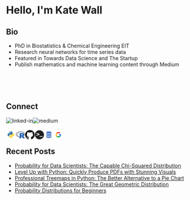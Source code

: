 # Hello, I'm Kate Wall

## Bio
- PhD in Biostatistics & Chemical Engineering EIT
- Research neural networks for time series data 
- Featured in Towards Data Science and The Startup 
- Publish mathematics and machine learning content through Medium
<br>
<br>
<br>

## Connect
[<img align="left" alt="linked-in" src="https://img.shields.io/badge/linkedin-%230077B5.svg?&style=for-the-badge&logo=linkedin&logoColor=white" />](https://www.linkedin.com/in/kate-wall/)
[<img align="left" alt="medium" src="https://img.shields.io/badge/medium-%2312100E.svg?&style=for-the-badge&logo=medium&logoColor=white" />](https://k8wall.medium.com/)
<br>
<br>
<img align="left" alt="Python" width="26px" height="26px" src="https://raw.githubusercontent.com/github/explore/80688e429a7d4ef2fca1e82350fe8e3517d3494d/topics/python/python.png" />
<img align="left" alt="R" width="26px" height="26px" src="https://raw.githubusercontent.com/github/explore/80688e429a7d4ef2fca1e82350fe8e3517d3494d/topics/r/r.png" />
<img align="left" alt="GitHub" width="26px" height="26px"  src="https://raw.githubusercontent.com/github/explore/78df643247d429f6cc873026c0622819ad797942/topics/github/github.png" />
<img align="left" alt="Terminal" width="26px" height="26px" src="https://raw.githubusercontent.com/github/explore/80688e429a7d4ef2fca1e82350fe8e3517d3494d/topics/terminal/terminal.png" />
<img align="left" alt="SQL" width="26px" height="26px" src="https://raw.githubusercontent.com/github/explore/80688e429a7d4ef2fca1e82350fe8e3517d3494d/topics/sql/sql.png" />
<img align="left" alt="Sheets" width="26px" height="26px" src="https://raw.githubusercontent.com/github/explore/80688e429a7d4ef2fca1e82350fe8e3517d3494d/topics/google/google.png" />
<br>

## Recent Posts
<!-- BLOG-POST-LIST:START -->
- [Probability for Data Scientists: The Capable Chi-Squared Distribution](https://towardsdatascience.com/probability-for-data-scientists-the-capable-chi-squared-distribution-abced58fa157?source=rss-dccf6b066551------2)
- [Level Up with Python: Quickly Produce PDFs with Stunning Visuals](https://towardsdatascience.com/level-up-with-python-quickly-produce-pdfs-with-stunning-visuals-d6750c9c7be2?source=rss-dccf6b066551------2)
- [Professional Treemaps in Python: The Better Alternative to a Pie Chart](https://towardsdatascience.com/professional-treemaps-in-python-how-to-customize-matplotlib-squarify-efd5dc4c8755?source=rss-dccf6b066551------2)
- [Probability for Data Scientists: The Great Geometric Distribution](https://towardsdatascience.com/probability-for-data-scientists-the-great-geometric-distribution-586ce424c26b?source=rss-dccf6b066551------2)
- [Probability Distributions for Beginners](https://towardsdatascience.com/probability-distributions-for-beginners-d14f59aba2cb?source=rss-dccf6b066551------2)
<!-- BLOG-POST-LIST:END -->
<br>
<br>
<!img src="https://github.com/katewall/katewall/blob/main/LinkedIn%20Cover.png" alt="banner">
